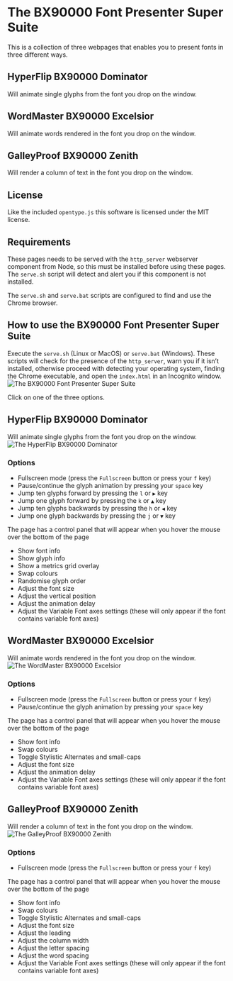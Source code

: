 # The BX90000 Font Presenter Super Suite
This is a collection of three webpages that enables you to present fonts in three different ways.

## HyperFlip BX90000 Dominator
Will animate single glyphs from the font you drop on the window.

## WordMaster BX90000 Excelsior
Will animate words rendered in the font you drop on the window.

## GalleyProof BX90000 Zenith
Will render a column of text in the font you drop on the window.

## License
Like the included `opentype.js` this software is licensed under the MIT license.

## Requirements
These pages needs to be served with the `http_server` webserver component from Node, so this must be installed before using these pages. The `serve.sh` script will detect and alert you if this component is not installed.

The `serve.sh` and `serve.bat` scripts are configured to find and use the Chrome browser.

##  How to use the BX90000 Font Presenter Super Suite
Execute the `serve.sh` (Linux or MacOS) or `serve.bat` (Windows). These scripts will check for the presence of the `http_server`, warn you if it isn’t installed, otherwise proceed with detecting your operating system, finding the Chrome executable, and open the `index.html` in an Incognito window.
![The BX90000 Font Presenter Super Suite](images/initial_page.png)

Click on one of the three options.

## HyperFlip BX90000 Dominator
Will animate single glyphs from the font you drop on the window.
![The HyperFlip BX90000 Dominator](images/hyperflip.png)

### Options
- Fullscreen mode (press the `Fullscreen` button or press your `f` key)
- Pause/continue the glyph animation by pressing your `space` key
- Jump ten glyphs forward by pressing the `l` or `▶︎` key
- Jump one glyph forward by pressing the `k` or `▲` key
- Jump ten glyphs backwards by pressing the `h` or `◀︎` key
- Jump one glyph backwards by pressing the `j` or `▼` key

The page has a control panel that will appear when you hover the mouse over the bottom of the page
- Show font info
- Show glyph info
- Show a metrics grid overlay
- Swap colours
- Randomise glyph order
- Adjust the font size
- Adjust the vertical position
- Adjust the animation delay
- Adjust the Variable Font axes settings (these will only appear if the font contains variable font axes)

## WordMaster BX90000 Excelsior
Will animate words rendered in the font you drop on the window.
![The WordMaster BX90000 Excelsior](images/wordmaster.png)

### Options
- Fullscreen mode (press the `Fullscreen` button or press your `f` key)
- Pause/continue the glyph animation by pressing your `space` key

The page has a control panel that will appear when you hover the mouse over the bottom of the page
- Show font info
- Swap colours
- Toggle Stylistic Alternates and small-caps
- Adjust the font size
- Adjust the animation delay
- Adjust the Variable Font axes settings (these will only appear if the font contains variable font axes)

## GalleyProof BX90000 Zenith
Will render a column of text in the font you drop on the window.
![The GalleyProof BX90000 Zenith](images/galleyproof.png)

### Options
- Fullscreen mode (press the `Fullscreen` button or press your `f` key)

The page has a control panel that will appear when you hover the mouse over the bottom of the page
- Show font info
- Swap colours
- Toggle Stylistic Alternates and small-caps
- Adjust the font size
- Adjust the leading
- Adjust the column width
- Adjust the letter spacing
- Adjust the word spacing
- Adjust the Variable Font axes settings (these will only appear if the font contains variable font axes)